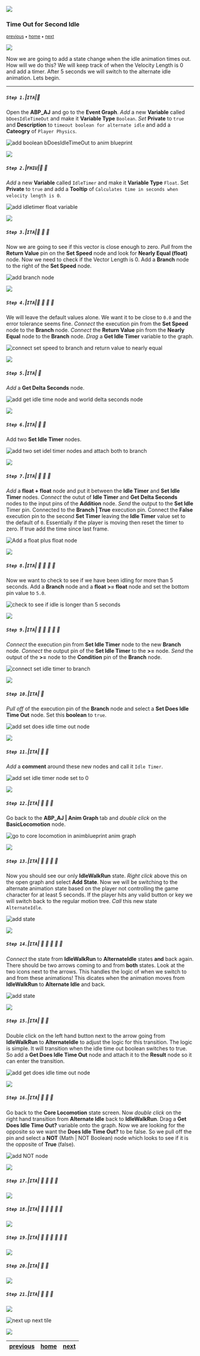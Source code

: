 ![](../images/line3.png)

### Time Out for Second Idle

<sub>[previous](../anim-bp/README.md#user-content-our-first-animation-blueprint) • [home](../README.md#user-content-ue4-animations) • [next](../second-idle-ii/README.md#user-content-time-out-for-second-idle-ii)</sub>

![](../images/line3.png)

Now we are going to add a state change when the idle animation times out. How will we do this? We will keep track of when the Velocity Length is 0 and add a timer. After 5 seconds we will switch to the alternate idle animation. Lets begin.

---

##### `Step 1.`\|`ITA`|:small_blue_diamond:

Open the **ABP_AJ** and go to the **Event Graph**. *Add* a new **Variable** called `bDoesIdleTimeOut` and make it **Variable Type** `Boolean`. *Set* **Private** to `true` and **Description** to `timeout boolean for alternate idle` and add a **Cateogry** of `Player Physics`.

![add boolean bDoesIdleTimeOut to anim blueprint](images/AddDoesIdleTimeOutBooleanVar.png)

![](../images/line2.png)

##### `Step 2.`\|`FHIU`|:small_blue_diamond: :small_blue_diamond: 

*Add* a new **Variable** called `IdleTimer` and make it **Variable Type** `Float`. Set **Private** to `true` and add a **Tooltip** of `Calculates time in seconds when velocity length is 0`.

![add idletimer float variable](images/AddIdleTimerVariable.png)

![](../images/line2.png)

##### `Step 3.`\|`ITA`|:small_blue_diamond: :small_blue_diamond: :small_blue_diamond:

Now we are going to see if this vector is close enough to zero. *Pull* from the **Return Value** pin on the **Set Speed** node and look for **Nearly Equal (float)** node. Now we need to check if the Vector Length is 0. Add a **Branch** node to the right of the **Set Speed** node.

![add branch node](images/AddBranchNodeToAnimBP.png)

![](../images/line2.png)

##### `Step 4.`\|`ITA`|:small_blue_diamond: :small_blue_diamond: :small_blue_diamond: :small_blue_diamond:

We will leave the default values alone. We want it to be close to `0.0` and the error tolerance seems fine. *Connect* the execution pin from the **Set Speed** node to the **Branch** node. *Connect* the **Return Value** pin from the **Nearly Equal** node to the **Branch** node.  *Drag* a **Get Idle Timer** variable to the graph.

![connect set speed to branch and return value to nearly equal](images/ExecutionPinsAndBranchCondition.png)

![](../images/line2.png)

##### `Step 5.`\|`ITA`| :small_orange_diamond:

*Add* a **Get Delta Seconds** node.

![add get idle time node and world delta seconds node](images/GetIdleTimerDeltaSeconds.png)

![](../images/line2.png)

##### `Step 6.`\|`ITA`| :small_orange_diamond: :small_blue_diamond:

Add two **Set Idle Timer** nodes.

![add two set idel timer nodes and attach both to branch](images/AddTwoSetIdleTimerNodes.png)

![](../images/line2.png)

##### `Step 7.`\|`ITA`| :small_orange_diamond: :small_blue_diamond: :small_blue_diamond:

*Add* a **float + float** node and put it between the **Idle Timer** and **Set Idle Timer** nodes. *Connect* the outut of **Idle Timer** and **Get Delta Seconds** nodes to the input pins of the **Addition** node. *Send* the output to the **Set Idle** Timer pin.  Connected to the **Branch | True** execution pin. Connect the **False** execution pin to the second **Set Timer** leaving the **Idle Timer** value set to the default of `0`.  Essentially if the player is moving then reset the timer to zero.  If true add the time since last frame.

![Add a float plus float node](images/AddFloatPlusFloatNode.png)

![](../images/line2.png)

##### `Step 8.`\|`ITA`| :small_orange_diamond: :small_blue_diamond: :small_blue_diamond: :small_blue_diamond:

Now we want to check to see if we have been idling for more than 5 seconds. Add a **Branch** node and a **float >= float** node and set the bottom pin value to `5.0`.

![check to see if idle is longer than 5 seconds](images/LongerThan5SecondsInIdle.png)

![](../images/line2.png)

##### `Step 9.`\|`ITA`| :small_orange_diamond: :small_blue_diamond: :small_blue_diamond: :small_blue_diamond: :small_blue_diamond:

*Connect* the execution pin from **Set Idle Timer** node to the new **Branch** node. *Connect* the output pin of the **Set Idle Timer** to the **>=** node. *Send* the output of the **>=** node to the **Condition** pin of the **Branch** node.

![connect set idle timer to branch](images/ConnectIdletimerToBranch.png)

![](../images/line2.png)

##### `Step 10.`\|`ITA`| :large_blue_diamond:

*Pull off* of the execution pin of the **Branch** node and select a **Set Does Idle Time Out** node. Set this **boolean** to `true`.

![add set does idle time out node](images/PullOffExecutionPin.png)

![](../images/line2.png)

##### `Step 11.`\|`ITA`| :large_blue_diamond: :small_blue_diamond: 

*Add* a **comment** around these new nodes and call it `Idle Timer`.

![add set idle timer node set to 0](images/SetIdleTimeToZeroAddComment.png)

![](../images/line2.png)


##### `Step 12.`\|`ITA`| :large_blue_diamond: :small_blue_diamond: :small_blue_diamond: 

Go back to the **ABP_AJ | Anim Graph** tab and *double click* on the **BasicLocomotion** node.

![go to core locomotion in animblueprint anim graph](images/DoubleClickCoreLocoStateMach.png)

![](../images/line2.png)

##### `Step 13.`\|`ITA`| :large_blue_diamond: :small_blue_diamond: :small_blue_diamond:  :small_blue_diamond: 

Now you should see our only **IdleWalkRun** state. *Right click* above this on the open graph and select **Add State**. Now we will be switching to the alternate animation state based on the player not controlling the game character for at least 5 seconds.  If the player hits any valid button or key we will switch back to the regular motion tree. *Call* this new state `AlternateIdle`. 

![add state](images/CallItAlternateIdle.png)

![](../images/line2.png)

##### `Step 14.`\|`ITA`| :large_blue_diamond: :small_blue_diamond: :small_blue_diamond: :small_blue_diamond:  :small_blue_diamond: 

*Connect* the state from **IdleWalkRun** to **AlternateIdle** states **and** back again. There should be two arrows coming to and from **both** states. Look at the two icons next to the arrows. This handles the logic of when we switch to and from these animations! This dicates when the animation moves from **IdleWalkRun** to **Alternate Idle** and back.

![add state](images/twoArrows.png)

![](../images/line2.png)

##### `Step 15.`\|`ITA`| :large_blue_diamond: :small_orange_diamond: 

Double click on the left hand button next to the arrow going from **IdleWalkRun** to **AlternateIdle** to adjust the logic for this transition. The logic is simple. It will transition when the idle time out boolean switches to true. So add a **Get Does Idle Time Out** node and attach it to the **Result** node so it can enter the transition.

![add get does idle time out node](images/AddDoesIdleTimeOutTrue.png)

![](../images/line2.png)

##### `Step 16.`\|`ITA`| :large_blue_diamond: :small_orange_diamond:   :small_blue_diamond: 

Go back to the **Core Locomotion** state screen. Now *double click* on the right hand transition from **Alternate Idle** back to **IdleWalkRun**. Drag a **Get Does Idle Time Out?** variable onto the graph. Now we are looking for the opposite so we want the **Does Idle Time Out?** to be false. So we pull off the pin and select a **NOT** (Math | NOT Boolean) node which looks to see if it is the opposite of **True** (false).

![add NOT node](images/BooleanNotNode.png)

![](../images/line2.png)

##### `Step 17.`\|`ITA`| :large_blue_diamond: :small_orange_diamond: :small_blue_diamond: :small_blue_diamond:




![](../images/line2.png)

##### `Step 18.`\|`ITA`| :large_blue_diamond: :small_orange_diamond: :small_blue_diamond: :small_blue_diamond: :small_blue_diamond:



![](../images/line2.png)

##### `Step 19.`\|`ITA`| :large_blue_diamond: :small_orange_diamond: :small_blue_diamond: :small_blue_diamond: :small_blue_diamond: :small_blue_diamond:




![](../images/line2.png)

##### `Step 20.`\|`ITA`| :large_blue_diamond: :large_blue_diamond:



![](../images/line2.png)

##### `Step 21.`\|`ITA`| :large_blue_diamond: :large_blue_diamond: :small_blue_diamond:




![](../images/line1.png)

<!-- <img src="https://via.placeholder.com/1000x100/45D7CA/000000/?text=Next Up - Time Out for Second Idle II"> -->
![next up next tile](images/banner.png)

![](../images/line1.png)

| [previous](../anim-bp/README.md#user-content-our-first-animation-blueprint)| [home](../README.md#user-content-ue4-animations) | [next](../second-idle-ii/README.md#user-content-time-out-for-second-idle-ii)|
|---|---|---|
